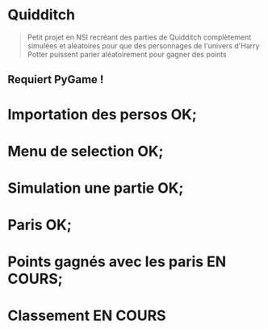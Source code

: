 # Quidditch
> Petit projet en NSI recréant des parties de Quidditch complètement simulées et aléatoires pour que des personnages de l'univers d'Harry Potter puissent parier aléatoirement pour gagner des points
## Requiert PyGame !

# Importation des persos OK;
# Menu de selection OK;
# Simulation une partie OK;
# Paris OK;
# Points gagnés avec les paris EN COURS;
# Classement EN COURS